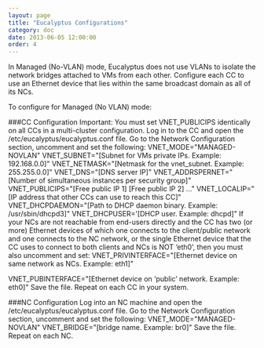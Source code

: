 ```yaml
---
layout: page
title: "Eucalyptus Configurations"
category: doc
date: 2013-06-05 12:00:00
order: 4
---
```


In Managed (No-VLAN) mode, Eucalyptus does not use VLANs to isolate the network bridges attached to VMs from each other. Configure each CC to use an Ethernet device that lies within the same broadcast domain as all of its NCs.

To configure for Managed (No VLAN) mode:

###CC Configuration
Important: You must set VNET_PUBLICIPS identically on all CCs in a multi-cluster configuration.
Log in to the CC and open the /etc/eucalyptus/eucalyptus.conf file.
Go to the Network Configuration section, uncomment and set the following:
VNET_MODE="MANAGED-NOVLAN"
VNET_SUBNET="[Subnet for VMs private IPs. Example: 192.168.0.0]"
VNET_NETMASK="[Netmask for the vnet_subnet. Example: 255.255.0.0]"
VNET_DNS="[DNS server IP]"
VNET_ADDRSPERNET="[Number of simultaneous instances per security group]"
VNET_PUBLICIPS="[Free public IP 1] [Free public IP 2] ..."
VNET_LOCALIP="[IP address that other CCs can use to reach this CC]"
VNET_DHCPDAEMON="[Path to DHCP daemon binary. Example: /usr/sbin/dhcpd3]"
VNET_DHCPUSER='[DHCP user. Example: dhcpd]"
If your NCs are not reachable from end-users directly and the CC has two (or more) Ethernet devices of which one connects to the client/public network and one connects to the NC network, or the single Ethernet device that the CC uses to connect to both clients and NCs is NOT ‘eth0’, then you must also uncomment and set:
VNET_PRIVINTERFACE="[Ethernet device on same network as NCs. Example: eth1]"

VNET_PUBINTERFACE="[Ethernet device on ‘public’ network. Example: eth0]"
Save the file.
Repeat on each CC in your system.


###NC Configuration
Log into an NC machine and open the /etc/eucalyptus/eucalyptus.conf file.
Go to the Network Configuration section, uncomment and set the following:
VNET_MODE="MANAGED-NOVLAN"
VNET_BRIDGE="[bridge name. Example: br0]"
Save the file.
Repeat on each NC.


